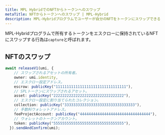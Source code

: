 ```yaml
---
title: MPL HybridでのNFTからトークンへのスワップ
metaTitle: NFTからトークンへのスワップ | MPL-Hybrid
description: MPL-Hybridプログラムでユーザーが自分のNFTをトークンにスワップできるスワップ機能の書き方を学びましょう。
---
```


MPL-Hybridプログラムで所有するトークンをエスクローに保持されているNFTにスワップする行為は`capture`と呼ばれます。



## NFTのスワップ

```ts
await releaseV1(umi, {
    // スワップされるアセットの所有者。
    owner: umi.identity,
    // エスクロー設定アドレス。
    escrow: publicKey("11111111111111111111111111111111"),
    // SPLトークンにスワップされるアセット。
    asset: publicKey("22222222222222222222222222222222"),
    // エスクロー設定に割り当てられたコレクション。
    collection: publicKey("33333333333333333333333333333333"),
    // 手数料ウォレットアドレス。
    feeProjectAccount: publicKey("44444444444444444444444444444444"),
    // ウォレットのトークンアカウント。
    token: publicKey("55555555555555555555555555555555"),
  }).sendAndConfirm(umi);
```